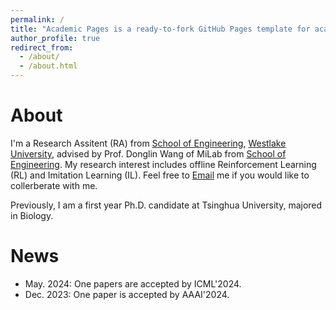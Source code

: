 ```yaml
---
permalink: /
title: "Academic Pages is a ready-to-fork GitHub Pages template for academic personal websites"
author_profile: true
redirect_from: 
  - /about/
  - /about.html
---
```


About
======
I'm a Research Assitent (RA) from [School of Engineering](https://engineering.westlake.edu.cn/), [Westlake University](https://www.westlake.edu.cn/),  advised by Prof. Donglin Wang of MiLab from [School of Engineering](https://engineering.westlake.edu.cn/). My research interest includes offline Reinforcement Learning (RL) and Imitation Learning (IL). Feel free to [Email](mailto:stevezhangz@163.com)  me if you would like to collerberate with me. 

Previously, I am a first year Ph.D. candidate at Tsinghua University, majored in Biology.

News 
======
- May. 2024: One papers are accepted by ICML'2024.
- Dec. 2023: One paper is accepted by AAAI'2024.


